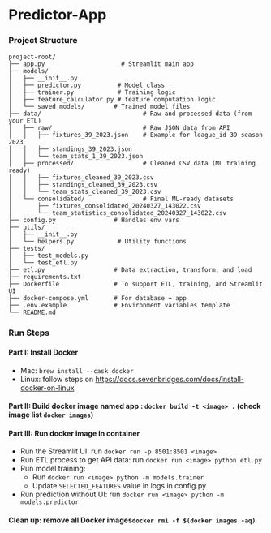 # Predictor-App

### Project Structure

```text
project-root/
├── app.py                     # Streamlit main app
├── models/
│   ├── __init__.py
│   ├── predictor.py          # Model class 
│   ├── trainer.py            # Training logic
│   ├── feature_calculator.py # feature computation logic
│   └── saved_models/        # Trained model files 
├── data/                            # Raw and processed data (from your ETL)
│   ├── raw/                         # Raw JSON data from API
│   │   ├── fixtures_39_2023.json    # Example for league_id 39 season 2023
│   │   ├── standings_39_2023.json
│   │   └── team_stats_1_39_2023.json
│   ├── processed/                   # Cleaned CSV data (ML training ready)
│   │   ├── fixtures_cleaned_39_2023.csv
│   │   ├── standings_cleaned_39_2023.csv
│   │   └── team_stats_cleaned_39_2023.csv
│   └── consolidated/                # Final ML-ready datasets
│       ├── fixtures_consolidated_20240327_143022.csv
│       └── team_statistics_consolidated_20240327_143022.csv
├── config.py                # Handles env vars
├── utils/
│   ├── __init__.py 
│   └── helpers.py            # Utility functions 
├── tests/ 
│   ├── test_models.py 
│   └── test_etl.py 
├── etl.py                   # Data extraction, transform, and load 
├── requirements.txt 
├── Dockerfile               # To support ETL, training, and Streamlit UI
├── docker-compose.yml       # For database + app
├── .env.example             # Environment variables template
└── README.md
```
### Run Steps
#### **Part I**: Install Docker
* Mac: `brew install --cask docker`
* Linux: follow steps on https://docs.sevenbridges.com/docs/install-docker-on-linux 

#### **Part II**: Build docker image named app : `docker build -t <image> .` (check image list `docker images`)

#### **Part III**: Run docker image in container 
* Run the Streamlit UI: run `docker run -p 8501:8501 <image>` 
* Run ETL process to get API data: run `docker run <image> python etl.py`
* Run model training: 
  * Run `docker run <image> python -m models.trainer`
  * Update `SELECTED_FEATURES` value in logs in config.py
* Run prediction without UI: run `docker run <image> python -m models.predictor` 
#### **Clean up**: remove all Docker images`docker rmi -f $(docker images -aq)`